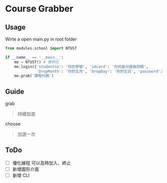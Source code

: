# Course Grabber

## Usage

Wirte a open main.py in root folder

```python
from modules.school import NTUST

if __name__ == '__main__':
    me = NTUST() # 實例化
    me.login({'studentno': '你的學號', 'idcard': '你的身分證後四碼',
              'DropMonth': '你的生月', 'DropDay': '你的生日', 'password': '你的密碼'})
    me.grab('課程代碼')
```

## Guide

grab
> 持續加選

choose
> 加選一次

## ToDo

* [ ] 優化線程 可以及時加入、終止
* [ ] 新增圖形介面
* [ ] 新增 CLI

